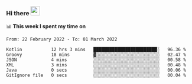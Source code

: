 ### Hi there <a href="https://www.gautamkrishnar.com/"><img src="https://media.giphy.com/media/hvRJCLFzcasrR4ia7z/giphy.gif" width="25px"></a>

📊 **This week I spent my time on**

<!--START_SECTION:waka-->

```text
From: 22 February 2022 - To: 01 March 2022

Kotlin           12 hrs 3 mins   ████████████████████████░   96.36 %
Groovy           18 mins         ▓░░░░░░░░░░░░░░░░░░░░░░░░   02.47 %
JSON             4 mins          ░░░░░░░░░░░░░░░░░░░░░░░░░   00.58 %
XML              3 mins          ░░░░░░░░░░░░░░░░░░░░░░░░░   00.48 %
Java             0 secs          ░░░░░░░░░░░░░░░░░░░░░░░░░   00.06 %
GitIgnore file   0 secs          ░░░░░░░░░░░░░░░░░░░░░░░░░   00.04 %
```

<!--END_SECTION:waka-->
